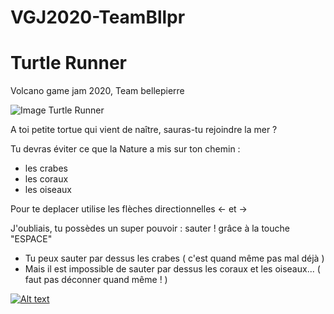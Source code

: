 # VGJ2020-TeamBllpr
# Turtle Runner
Volcano game jam 2020, Team bellepierre 

![Image Turtle Runner](https://github.com/ZeProf2C/VGJ2020-TeamBllpr/raw/main/assets/images/victory.PNG)

A toi petite tortue qui vient de naître, sauras-tu rejoindre la mer ?

Tu devras éviter ce que la Nature a mis sur ton chemin :

   * les crabes
   * les coraux
   * les oiseaux
   
   
Pour te deplacer utilise les flèches directionnelles <- et ->
   
   
J'oubliais, tu possèdes un super pouvoir : sauter ! grâce à la touche "ESPACE"

   * Tu peux sauter par dessus les crabes ( c'est quand même pas mal déjà ) 
   * Mais il est impossible de sauter par dessus les coraux et les oiseaux... ( faut pas déconner quand même ! )
   
  
[![Alt text](https://img.youtube.com/vi/g07JkBoYdTg/0.jpg)](https://www.youtube.com/watch?v=g07JkBoYdTg)

